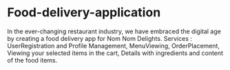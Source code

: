 # Food-delivery-application
In the ever-changing restaurant industry, we have embraced the digital age by creating a food delivery app for Nom Nom Delights.  Services : UserRegistration and Profile Management, MenuViewing, OrderPlacement, Viewing your selected items in the cart, Details with ingredients and content of the food items. 
